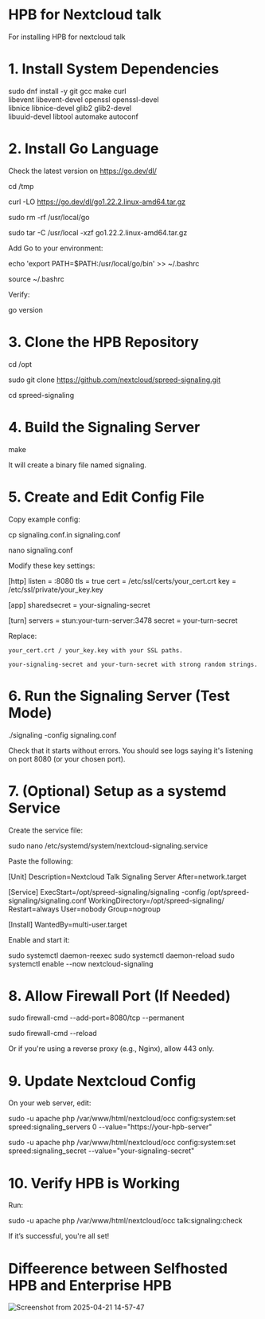 # HPB for Nextcloud talk 
For installing HPB for nextcloud talk
# 1. Install System Dependencies

sudo dnf install -y git gcc make curl \
  libevent libevent-devel openssl openssl-devel \
  libnice libnice-devel glib2 glib2-devel \
  libuuid-devel libtool automake autoconf

 # 2. Install Go Language

Check the latest version on https://go.dev/dl/

cd /tmp

curl -LO https://go.dev/dl/go1.22.2.linux-amd64.tar.gz

sudo rm -rf /usr/local/go

sudo tar -C /usr/local -xzf go1.22.2.linux-amd64.tar.gz

Add Go to your environment:

echo 'export PATH=$PATH:/usr/local/go/bin' >> ~/.bashrc

source ~/.bashrc

Verify:

go version

# 3. Clone the HPB Repository

cd /opt

sudo git clone https://github.com/nextcloud/spreed-signaling.git

cd spreed-signaling

# 4. Build the Signaling Server

make

It will create a binary file named signaling.

# 5. Create and Edit Config File

Copy example config:

cp signaling.conf.in signaling.conf

nano signaling.conf

Modify these key settings:

[http]
listen = :8080
tls = true
cert = /etc/ssl/certs/your_cert.crt
key = /etc/ssl/private/your_key.key

[app]
sharedsecret = your-signaling-secret

[turn]
servers = stun:your-turn-server:3478
secret = your-turn-secret

Replace:

    your_cert.crt / your_key.key with your SSL paths.

    your-signaling-secret and your-turn-secret with strong random strings.

# 6. Run the Signaling Server (Test Mode)

./signaling -config signaling.conf

Check that it starts without errors. You should see logs saying it's listening on port 8080 (or your chosen port).

# 7. (Optional) Setup as a systemd Service

Create the service file:

 sudo nano /etc/systemd/system/nextcloud-signaling.service

Paste the following:

[Unit]
Description=Nextcloud Talk Signaling Server
After=network.target

[Service]
ExecStart=/opt/spreed-signaling/signaling -config /opt/spreed-signaling/signaling.conf
WorkingDirectory=/opt/spreed-signaling/
Restart=always
User=nobody
Group=nogroup

[Install]
WantedBy=multi-user.target

Enable and start it:

sudo systemctl daemon-reexec
sudo systemctl daemon-reload
sudo systemctl enable --now nextcloud-signaling

# 8. Allow Firewall Port (If Needed)

 sudo firewall-cmd --add-port=8080/tcp --permanent
 
 sudo firewall-cmd --reload

Or if you're using a reverse proxy (e.g., Nginx), allow 443 only.
# 9. Update Nextcloud Config

On your web server, edit:

 sudo -u apache php /var/www/html/nextcloud/occ config:system:set spreed:signaling_servers 0 --value="https://your-hpb-server"
 
 sudo -u apache php /var/www/html/nextcloud/occ config:system:set spreed:signaling_secret --value="your-signaling-secret"

# 10. Verify HPB is Working

Run:

 sudo -u apache php /var/www/html/nextcloud/occ talk:signaling:check

If it’s successful, you're all set!


# Diffeerence between Selfhosted HPB and Enterprise HPB
![Screenshot from 2025-04-21 14-57-47](https://github.com/user-attachments/assets/46edb9c9-e521-45c8-87fc-4ec34df7fc50)

